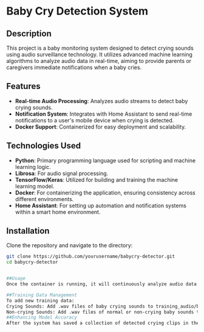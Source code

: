 # Baby Cry Detection System

## Description
This project is a baby monitoring system designed to detect crying sounds using audio surveillance technology. It utilizes advanced machine learning algorithms to analyze audio data in real-time, aiming to provide parents or caregivers immediate notifications when a baby cries.

## Features
- **Real-time Audio Processing**: Analyzes audio streams to detect baby crying sounds.
- **Notification System**: Integrates with Home Assistant to send real-time notifications to a user's mobile device when crying is detected.
- **Docker Support**: Containerized for easy deployment and scalability.

## Technologies Used
- **Python**: Primary programming language used for scripting and machine learning logic.
- **Librosa**: For audio signal processing.
- **TensorFlow/Keras**: Utilized for building and training the machine learning model.
- **Docker**: For containerizing the application, ensuring consistency across different environments.
- **Home Assistant**: For setting up automation and notification systems within a smart home environment.

## Installation
Clone the repository and navigate to the directory:
```bash
git clone https://github.com/yourusername/babycry-detector.git
cd babycry-detector


##Usage
Once the container is running, it will continuously analyze audio data from the specified source and send notifications if crying is detected.

##Training Data Management
To add new training data:
Crying Sounds: Add .wav files of baby crying sounds to training_audio/baby_crying.
Non-crying Sounds: Add .wav files of normal or non-crying baby sounds to training_audio/not_crying.
##Enhancing Model Accuracy
After the system has saved a collection of detected crying clips in the detected_crying folder, you can review these clips to confirm their accuracy. Validated clips can then be moved back into the training_audio/baby_crying folder to retrain the model, thereby enhancing its accuracy over time.
